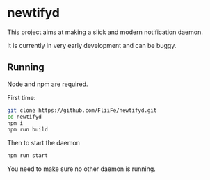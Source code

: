# newtifyd

This project aims at making a slick and modern notification daemon.

It is currently in very early development and can be buggy.

## Running

Node and npm are required.

First time:
```bash
git clone https://github.com/FliiFe/newtifyd.git
cd newtifyd
npm i
npm run build
```

Then to start the daemon
```bash
npm run start
```

You need to make sure no other daemon is running.
